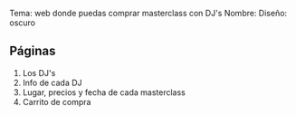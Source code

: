 Tema: web donde puedas comprar masterclass con DJ's
Nombre: 
Diseño: oscuro 

## Páginas
1. Los DJ's
2. Info de cada DJ
3. Lugar, precios y fecha de cada masterclass
4. Carrito de compra


